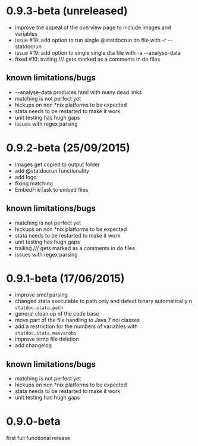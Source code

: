 # 0.9.3-beta (unreleased)

- improve the appeal of the overview page to include images and variables
- issue #18: add option to run single @statdocrun do file with -r --statdocrun
- issue #19: add option to single single dta file with -a --analyse-data
- fixed #10: trailing /// gets marked as a comments in do files

## known limitations/bugs

- --analyse-data produces html with many dead links
- matching is not perfect yet
- hickups on non *nix platforms to be expected
- stata needs to be restarted to make it work
- unit testing has hugh gaps
- issues with regex parsing


# 0.9.2-beta (25/09/2015)

- images get copied to output folder
- add @statdocrun functionality
- add logo
- fixing matching
- EmbedFileTask to embed files

## known limitations/bugs

- matching is not perfect yet
- hickups on non *nix platforms to be expected
- stata needs to be restarted to make it work
- unit testing has hugh gaps
- trailing /// gets marked as a comments in do files
- issues with regex parsing

# 0.9.1-beta (17/06/2015)

- improve smcl parsing
- changed stata executable to path only and detect binary automatically n
  `statdoc.stata.path`
- general clean up of the code base
- move part of the file handling to Java 7 noi classes
- add a restriction for the numbers of variables 
  with `statdoc.stata.maxvarobs`
- improve temp file deletion
- add changelog

## known limitations/bugs

- matching is not perfect yet
- hickups on non *nix platforms to be expected
- stata needs to be restarted to make it work
- unit testing has hugh gaps

# 0.9.0-beta

first full functional release